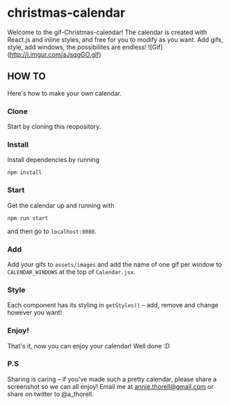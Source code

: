 # christmas-calendar
Welcome to the gif-Christmas-calendar! The calendar is created with React.js and inline styles, and free for you to modify as you want. Add gifs, style, add windows, the possibilites are endless!
![Gif]
(http://i.imgur.com/aJsqgGO.gif)
## HOW TO
Here's how to make your own calendar.
### Clone
Start by cloning this reopository.
### Install
Install dependencies by running

`npm install`

### Start
Get the calendar up and running with

`npm run start`

and then go to `localhost:8080`.
### Add
Add your gifs to `assets/images` and add the name of one gif per window to `CALENDAR_WINDOWS` at the top of `Calendar.jsx`.
### Style
Each component has its styling in `getStyles()` – add, remove and change however you want!
### Enjoy!
That's it, now you can enjoy your calendar! Well done :D
### P.S
Sharing is caring – if you've made such a pretty calendar, please share a screenshot so we can all enjoy! Email me at annie.thorell@gmail.com or share on twitter to @a_thorell.

